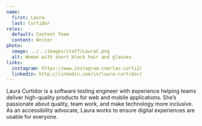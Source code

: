 ```yaml
---
name:
  first: Laura
  last: Curtidor
roles:
  default: Content Team
  content: Writer
photo:
  image: ../../images/staff/LauraC.png
  alt: Woman with short black hair and glasses.
links:
  instagram: https://www.instagram.com/lau.curti2/
  linkedin: http://linkedin.com/in/laura-curtidor/
---
```


Laura Curtidor is a software testing engineer with experience helping teams deliver high-quality products for web and mobile applications. She’s passionate about quality, team work, and make technology more inclusive. As an accessibility advocate, Laura works to ensure digital experiences are usable for everyone.
